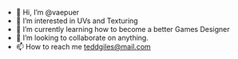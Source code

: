 - 👋 Hi, I’m @vaepuer
- 👀 I’m interested in UVs and Texturing
- 🌱 I’m currently learning how to become a better Games Designer
- 💞️ I’m looking to collaborate on anything.
- 📫 How to reach me teddgiles@mail.com

<!---
vaepuer/vaepuer is a ✨ special ✨ repository because its `README.md` (this file) appears on your GitHub profile.
You can click the Preview link to take a look at your changes.
--->
